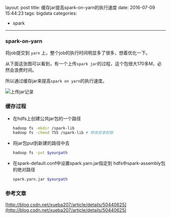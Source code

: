layout: post
title: 缓存jar提高spark-on-yarn的执行速度
date: 2016-07-09 15:44:23
tags: bigdata
categories:
  - spark
---

### spark-on-yarn

将job提交到 `yarn` 上，整个job的执行时间明显多了很多，想着优化一下。

从下面这张图可以看到，有一个上传`spark jar`的过程，这个包很大170多M，必然会浪费时间。

所以通过缓存jar来提高`spark on yarn`的执行速度。

<!--more-->


![上传jar记录](http://ww1.sinaimg.cn/large/63fe561egw1f5nptf0dsbj21kw037419.jpg)

### 缓存过程

* 在hdfs上创建公共jar包的一个路径

	```bash
	hadoop fs -mkdir /spark-lib
	hadoop fs -chmod 755 /spark-lib # 修改目录权限
	```
* 将jar包put到新建的路径中去

	```bash
	hadoop fs -put $yourpath
	```
* 在spark-default.conf中设置spark.yarn.jar指定到 hdfs中spark-assembly包的绝对路径

	```bash
	spark.yarn.jar $yourpath
	```
### 参考文章

[http://blog.csdn.net/xueba207/article/details/50440625](http://blog.csdn.net/xueba207/article/details/50440625)